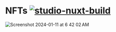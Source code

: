 # NFTs&nbsp;<a href="http://sudo-self-content-wind.nuxt.space/"></a>[![studio-nuxt-build](https://github.com/sudo-self/content-wind/actions/workflows/studio.yml/badge.svg)](https://github.com/sudo-self/content-wind/actions/workflows/studio.yml)<br>
![Screenshot 2024-01-11 at 6 42 02 AM](https://github.com/sudo-self/blog/assets/119916323/e5561453-79a0-49a9-a112-7969aec09e37)




